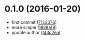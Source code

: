 <a name="0.1.0"></a>
# 0.1.0 (2016-01-20)


* first commit ([7123076](https://github.com/finkhq/fink-level/commit/7123076))
* more simple ([1888ef9](https://github.com/finkhq/fink-level/commit/1888ef9))
* update author ([f43c2ea](https://github.com/finkhq/fink-level/commit/f43c2ea))
